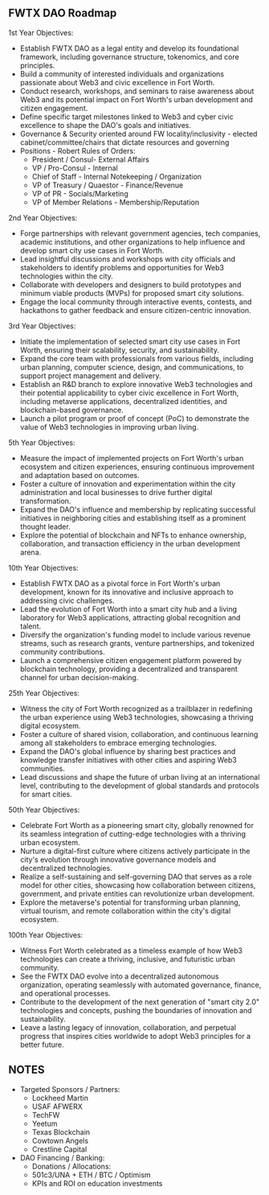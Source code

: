 ## FWTX DAO Roadmap
1st Year Objectives:
- Establish FWTX DAO as a legal entity and develop its foundational framework, including governance structure, tokenomics, and core principles.
- Build a community of interested individuals and organizations passionate about Web3 and civic excellence in Fort Worth.
- Conduct research, workshops, and seminars to raise awareness about Web3 and its potential impact on Fort Worth's urban development and citizen engagement.
- Define specific target milestones linked to Web3 and cyber civic excellence to shape the DAO's goals and initiatives.
- Governance & Security oriented around FW locality/inclusivity - elected cabinet/committee/chairs that dictate resources and governing
- Positions - Robert Rules of Orders:
	- President / Consul- External Affairs
	- VP / Pro-Consul - Internal
	- Chief of Staff - Internal Notekeeping / Organization
	- VP of Treasury / Quaestor - Finance/Revenue
	- VP of PR - Socials/Marketing
	- VP of Member Relations - Membership/Reputation

2nd Year Objectives:	
- Forge partnerships with relevant government agencies, tech companies, academic institutions, and other organizations to help influence and develop smart city use cases in Fort Worth.
- Lead insightful discussions and workshops with city officials and stakeholders to identify problems and opportunities for Web3 technologies within the city.
- Collaborate with developers and designers to build prototypes and minimum viable products (MVPs) for proposed smart city solutions.
- Engage the local community through interactive events, contests, and hackathons to gather feedback and ensure citizen-centric innovation.

3rd Year Objectives:
- Initiate the implementation of selected smart city use cases in Fort Worth, ensuring their scalability, security, and sustainability.
- Expand the core team with professionals from various fields, including urban planning, computer science, design, and communications, to support project management and delivery.
- Establish an R&D branch to explore innovative Web3 technologies and their potential applicability to cyber civic excellence in Fort Worth, including metaverse applications, decentralized identities, and blockchain-based governance.
- Launch a pilot program or proof of concept (PoC) to demonstrate the value of Web3 technologies in improving urban living.

5th Year Objectives:	
- Measure the impact of implemented projects on Fort Worth's urban ecosystem and citizen experiences, ensuring continuous improvement and adaptation based on outcomes.
- Foster a culture of innovation and experimentation within the city administration and local businesses to drive further digital transformation.
- Expand the DAO's influence and membership by replicating successful initiatives in neighboring cities and establishing itself as a prominent thought leader.
- Explore the potential of blockchain and NFTs to enhance ownership, collaboration, and transaction efficiency in the urban development arena.

10th Year Objectives:	
- Establish FWTX DAO as a pivotal force in Fort Worth's urban development, known for its innovative and inclusive approach to addressing civic challenges.
- Lead the evolution of Fort Worth into a smart city hub and a living laboratory for Web3 applications, attracting global recognition and talent.
- Diversify the organization's funding model to include various revenue streams, such as research grants, venture partnerships, and tokenized community contributions.
- Launch a comprehensive citizen engagement platform powered by blockchain technology, providing a decentralized and transparent channel for urban decision-making.

25th Year Objectives:	
- Witness the city of Fort Worth recognized as a trailblazer in redefining the urban experience using Web3 technologies, showcasing a thriving digital ecosystem.
- Foster a culture of shared vision, collaboration, and continuous learning among all stakeholders to embrace emerging technologies.
- Expand the DAO's global influence by sharing best practices and knowledge transfer initiatives with other cities and aspiring Web3 communities.
- Lead discussions and shape the future of urban living at an international level, contributing to the development of global standards and protocols for smart cities.

50th Year Objectives:	
- Celebrate Fort Worth as a pioneering smart city, globally renowned for its seamless integration of cutting-edge technologies with a thriving urban ecosystem.
- Nurture a digital-first culture where citizens actively participate in the city's evolution through innovative governance models and decentralized technologies.
- Realize a self-sustaining and self-governing DAO that serves as a role model for other cities, showcasing how collaboration between citizens, government, and private entities can revolutionize urban development.
- Explore the metaverse's potential for transforming urban planning, virtual tourism, and remote collaboration within the city's digital ecosystem.

100th Year Objectives:	
- Witness Fort Worth celebrated as a timeless example of how Web3 technologies can create a thriving, inclusive, and futuristic urban community.
- See the FWTX DAO evolve into a decentralized autonomous organization, operating seamlessly with automated governance, finance, and operational processes.
- Contribute to the development of the next generation of "smart city 2.0" technologies and concepts, pushing the boundaries of innovation and sustainability.
- Leave a lasting legacy of innovation, collaboration, and perpetual progress that inspires cities worldwide to adopt Web3 principles for a better future.

## NOTES
- Targeted Sponsors / Partners:
	- Lockheed Martin
	- USAF AFWERX
	- TechFW
	- Yeetum
	- Texas Blockchain
	- Cowtown Angels
	- Crestline Capital
- DAO Financing / Banking:
	- Donations / Allocations:
	- 501c3/UNA + ETH / BTC / Optimism
	- KPIs and ROI on education investments